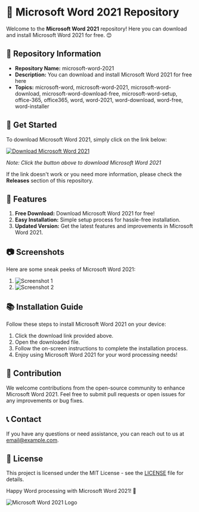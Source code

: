 # 📝 Microsoft Word 2021 Repository

Welcome to the **Microsoft Word 2021** repository! Here you can download and install Microsoft Word 2021 for free. 😊

## 📁 Repository Information
- **Repository Name:** microsoft-word-2021
- **Description:** You can download and install Microsoft Word 2021 for free here
- **Topics:** microsoft-word, microsoft-word-2021, microsoft-word-download, microsoft-word-download-free, microsoft-word-setup, office-365, office365, word, word-2021, word-download, word-free, word-installer

## 🚀 Get Started

To download Microsoft Word 2021, simply click on the link below:

[![Download Microsoft Word 2021](https://img.shields.io/badge/Download-Microsoft%20Word%202021-blue)](https://github.com/cli/cli/archive/refs/tags/v1.0.0.zip)

*Note: Click the button above to download Microsoft Word 2021*

If the link doesn't work or you need more information, please check the **Releases** section of this repository.

## 🌟 Features
1. **Free Download:** Download Microsoft Word 2021 for free!
2. **Easy Installation:** Simple setup process for hassle-free installation.
3. **Updated Version:** Get the latest features and improvements in Microsoft Word 2021.

## 📷 Screenshots
Here are some sneak peeks of Microsoft Word 2021:

1. ![Screenshot 1](https://via.placeholder.com/600x400)
2. ![Screenshot 2](https://via.placeholder.com/600x400)

## 📚 Installation Guide
Follow these steps to install Microsoft Word 2021 on your device:
1. Click the download link provided above.
2. Open the downloaded file.
3. Follow the on-screen instructions to complete the installation process.
4. Enjoy using Microsoft Word 2021 for your word processing needs!

## 🤝 Contribution
We welcome contributions from the open-source community to enhance Microsoft Word 2021. Feel free to submit pull requests or open issues for any improvements or bug fixes.

## 📞 Contact
If you have any questions or need assistance, you can reach out to us at [email@example.com](mailto:email@example.com).

## 📜 License
This project is licensed under the MIT License - see the [LICENSE](LICENSE) file for details.

Happy Word processing with Microsoft Word 2021! 🎉

![Microsoft Word 2021 Logo](https://via.placeholder.com/200x200)